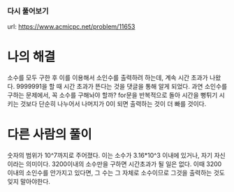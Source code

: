 ### 다시 풀어보기

url: https://www.acmicpc.net/problem/11653

# 나의 해결

소수를 모두 구한 후 이를 이용해서 소인수를 출력하려 하는데, 계속 시간 초과가 나왔다. 9999991을 할 때 시간 초과가 뜬다는 것을 댓글을 통해 알게 되었다. 과연 소인수를 구하는 문제에서, 꼭 소수를 구해놔야 할까? for문을 반복적으로 돌아 시간을 뻥튀기 시키는 것보다 단순히 나누어서 나머지가 0이 되면 출력하는 것이 더 빠를 것이다.

# 다른 사람의 풀이

숫자의 범위가 10^7까지로 주어졌다. 이는 소수가 3.16\*10^3 이내에 있거나, 자기 자신이라는 의미이다. 3200이내의 소수만을 구하면 시간초과가 될 일은 없다. 이때 3200 이내의 소인수를 안가지고 있다면, 그 수는 그 자체로 소수이므로 그것을 출력하는 것도 잊지 말아야한다.
